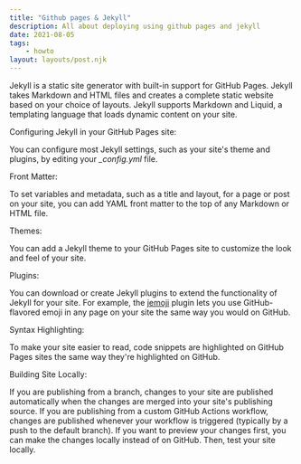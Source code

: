 ```yaml
---
title: "Github pages & Jekyll"
description: All about deploying using github pages and jekyll 
date: 2021-08-05
tags: 
    - howto
layout: layouts/post.njk
---
```


Jekyll is a static site generator with built-in support for GitHub Pages. Jekyll takes Markdown and HTML files and creates a complete static website based on your choice of layouts. Jekyll supports Markdown and Liquid, a templating language that loads dynamic content on your site.

Configuring Jekyll in your GitHub Pages site:

You can configure most Jekyll settings, such as your site's theme and plugins, by editing your *_config.yml* file.

Front Matter:

To set variables and metadata, such as a title and layout, for a page or post on your site, you can add YAML front matter to the top of any Markdown or HTML file.

Themes:

You can add a Jekyll theme to your GitHub Pages site to customize the look and feel of your site.

Plugins:

You can download or create Jekyll plugins to extend the functionality of Jekyll for your site. For example, the [jemoji](https://github.com/jekyll/jemoji) plugin lets you use GitHub-flavored emoji in any page on your site the same way you would on GitHub.

Syntax Highlighting:

To make your site easier to read, code snippets are highlighted on GitHub Pages sites the same way they're highlighted on GitHub.

Building Site Locally:

If you are publishing from a branch, changes to your site are published automatically when the changes are merged into your site's publishing source. If you are publishing from a custom GitHub Actions workflow, changes are published whenever your workflow is triggered (typically by a push to the default branch). If you want to preview your changes first, you can make the changes locally instead of on GitHub. Then, test your site locally.
